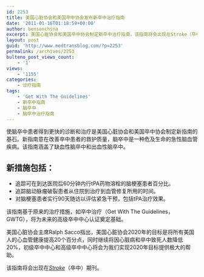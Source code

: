 ```yaml
---
id: 2253
title: 美国心脏协会和美国卒中协会发布新卒中治疗指南
date: '2011-01-16T01:18:59+00:00'
author: bensonchina
excerpt: 美国心脏协会和美国卒中协会制定新卒中治疗指南，该指南将会出现在Stroke（卒中）期刊。
layout: post
guid: 'http://www.medtransblog.com/?p=2253'
permalink: /archives/2253
bulteno_post_views_count:
    - '1'
views:
    - '1155'
categories:
    - 诊疗指南
tags:
    - 'Get With The Guidelines'
    - 新卒中指南
    - 脑卒中
    - 脑卒中治疗指南
---
```


使脑卒中患者得到更快的诊断和治疗是美国心脏协会和美国卒中协会制定新指南的基石。新指南意在改善卒中患者的救护质量，脑卒中是一种危及生命的急性脑血管疾病。该指南涵盖了缺血性脑卒中和出血性脑卒中。

## 新措施包括：

- 追踪可在到达医院后60分钟内行tPA药物溶栓的脑梗塞患者百分比。
- 追踪脑动脉瘤破裂患者从住院到治疗到血管修复所用的时间。
- 对脑梗塞患者实行90天随访以评估紧急干预，包括tPA治疗效果。

该指南基于原来的治疗措施，如卒中治疗（Get With The Guidelines，GWTG），将为未来的高级卒中中心认证奠定基础。

美国心脏协会主席Ralph Sacco指出，美国心脏协会2020年的目标是将所有美国人的心血管健康提高20个百分点，同时继续将因心脏病和卒中致死人数降低20%，初级卒中中心和高级卒中中心将会为我们实现2020年目标提供极大的帮助。

该指南将会出现在[*Stroke*](http://stroke.ahajournals.org/)（卒中）期刊。